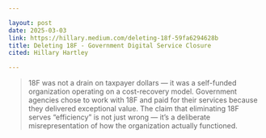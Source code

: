 ```yaml
---

layout: post
date: 2025-03-03
link: https://hillary.medium.com/deleting-18f-59fa6294628b
title: Deleting 18F - Government Digital Service Closure
cited: Hillary Hartley

---
```


> 18F was not a drain on taxpayer dollars — it was a self-funded organization operating on a cost-recovery model. Government agencies chose to work with 18F and paid for their services because they delivered exceptional value. The claim that eliminating 18F serves “efficiency” is not just wrong — it’s a deliberate misrepresentation of how the organization actually functioned.
